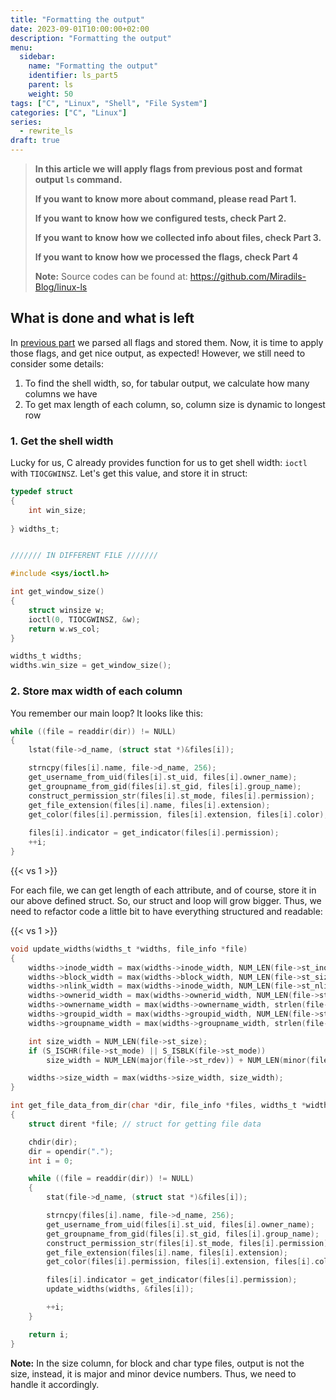 ```yaml
---
title: "Formatting the output"
date: 2023-09-01T10:00:00+02:00
description: "Formatting the output"
menu:
  sidebar:
    name: "Formatting the output"
    identifier: ls_part5
    parent: ls
    weight: 50
tags: ["C", "Linux", "Shell", "File System"]
categories: ["C", "Linux"]
series:
  - rewrite_ls
draft: true
---
```


> **In this article we will apply flags from previous post and format output `ls` command.**
>
> **If you want to know more about command, please read Part 1.**
>
> **If you want to know how we configured tests, check Part 2.**
>
> **If you want to know how we collected info about files, check Part 3.**
>
> **If you want to know how we processed the flags, check Part 4**
>
> **Note:** Source codes can be found at: <https://github.com/Miradils-Blog/linux-ls>

## What is done and what is left

In [previous part](../part4/) we parsed all flags and stored them. Now, it is time to apply those flags, and get nice output, as expected! However, we still need to consider some details:

1. To find the shell width, so, for tabular output, we calculate how many columns we have
2. To get max length of each column, so, column size is dynamic to longest row

### 1. Get the shell width

Lucky for us, C already provides function for us to get shell width: `ioctl` with `TIOCGWINSZ`. Let's get this value, and store it in struct:

```C
typedef struct
{
    int win_size;
    
} widths_t;


/////// IN DIFFERENT FILE ///////

#include <sys/ioctl.h>

int get_window_size()
{
    struct winsize w;
    ioctl(0, TIOCGWINSZ, &w);
    return w.ws_col;
}

widths_t widths;
widths.win_size = get_window_size();

```

### 2. Store max width of each column

You remember our main loop? It looks like this:

```C
while ((file = readdir(dir)) != NULL)
{
    lstat(file->d_name, (struct stat *)&files[i]);

    strncpy(files[i].name, file->d_name, 256);
    get_username_from_uid(files[i].st_uid, files[i].owner_name);
    get_groupname_from_gid(files[i].st_gid, files[i].group_name);
    construct_permission_str(files[i].st_mode, files[i].permission);
    get_file_extension(files[i].name, files[i].extension);
    get_color(files[i].permission, files[i].extension, files[i].color);
    
    files[i].indicator = get_indicator(files[i].permission);
    ++i;
}
```

{{< vs 1 >}}

For each file, we can get length of each attribute, and of course, store it in our above defined struct. So, our struct and loop will grow bigger. Thus, we need to refactor code a little bit to have everything structured and readable:

{{< vs 1 >}}

```C
void update_widths(widths_t *widths, file_info *file)
{
    widths->inode_width = max(widths->inode_width, NUM_LEN(file->st_ino));
    widths->block_width = max(widths->block_width, NUM_LEN(file->st_size));
    widths->nlink_width = max(widths->inode_width, NUM_LEN(file->st_nlink));
    widths->ownerid_width = max(widths->ownerid_width, NUM_LEN(file->st_uid));
    widths->ownername_width = max(widths->ownername_width, strlen(file->owner_name));
    widths->groupid_width = max(widths->groupid_width, NUM_LEN(file->st_gid));
    widths->groupname_width = max(widths->groupname_width, strlen(file->group_name));

    int size_width = NUM_LEN(file->st_size);
    if (S_ISCHR(file->st_mode) || S_ISBLK(file->st_mode))
        size_width = NUM_LEN(major(file->st_rdev)) + NUM_LEN(minor(file->st_rdev)) + 2; // major, minor

    widths->size_width = max(widths->size_width, size_width);
}

int get_file_data_from_dir(char *dir, file_info *files, widths_t *widths)
{
    struct dirent *file; // struct for getting file data

    chdir(dir);
    dir = opendir(".");
    int i = 0;

    while ((file = readdir(dir)) != NULL)
    {
        stat(file->d_name, (struct stat *)&files[i]);

        strncpy(files[i].name, file->d_name, 256);
        get_username_from_uid(files[i].st_uid, files[i].owner_name);
        get_groupname_from_gid(files[i].st_gid, files[i].group_name);
        construct_permission_str(files[i].st_mode, files[i].permission);
        get_file_extension(files[i].name, files[i].extension);
        get_color(files[i].permission, files[i].extension, files[i].color);

        files[i].indicator = get_indicator(files[i].permission);
        update_widths(widths, &files[i]);

        ++i;
    }

    return i;
}

```

**Note:** In the size column, for block and char type files, output is not the size, instead, it is major and minor device numbers. Thus, we need to handle it accordingly.
